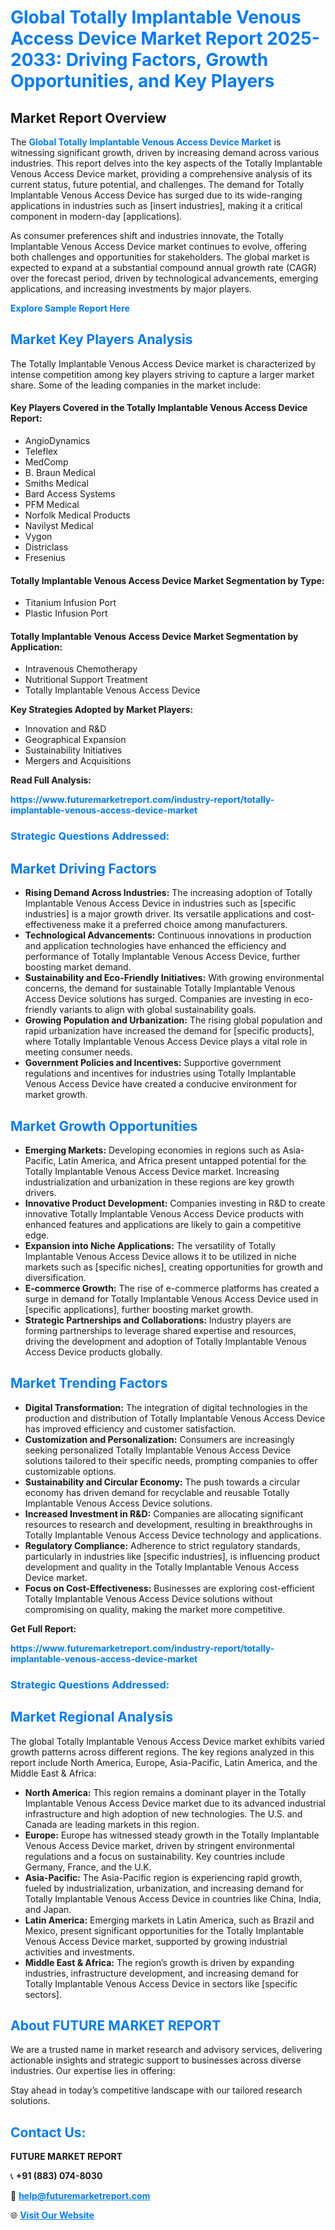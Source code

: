 <h1 style="color: #007BFF;">Global Totally Implantable Venous Access Device Market Report 2025-2033: Driving Factors, Growth Opportunities, and Key Players</h1>

<section id="overview">
<h2>Market Report Overview</h2>
<p>The <a href="https://www.futuremarketreport.com/industry-report/totally-implantable-venous-access-device-market" style="color: #007BFF; text-decoration: none;"><strong>Global Totally Implantable Venous Access Device Market</strong></a> is witnessing significant growth, driven by increasing demand across various industries. This report delves into the key aspects of the Totally Implantable Venous Access Device market, providing a comprehensive analysis of its current status, future potential, and challenges. The demand for Totally Implantable Venous Access Device has surged due to its wide-ranging applications in industries such as [insert industries], making it a critical component in modern-day [applications].</p>
<p>As consumer preferences shift and industries innovate, the Totally Implantable Venous Access Device market continues to evolve, offering both challenges and opportunities for stakeholders. The global market is expected to expand at a substantial compound annual growth rate (CAGR) over the forecast period, driven by technological advancements, emerging applications, and increasing investments by major players.</p>
</section>

<section id="overview">
<p><a href="https://www.futuremarketreport.com/request-sample/reportId=122487" style="color: #007BFF; text-decoration: none;"><strong>Explore Sample Report Here</strong></a></p>
</section>

<section id="key-players">
<h2 style="color: #007BFF;">Market Key Players Analysis</h2>
<p>The Totally Implantable Venous Access Device market is characterized by intense competition among key players striving to capture a larger market share. Some of the leading companies in the market include:</p>
<h4>Key Players Covered in the Totally Implantable Venous Access Device Report:</h4>
<ul><li>AngioDynamics</li><li>Teleflex</li><li>MedComp</li><li>B. Braun Medical</li><li>Smiths Medical</li><li>Bard Access Systems</li><li>PFM Medical</li><li>Norfolk Medical Products</li><li>Navilyst Medical</li><li>Vygon</li><li>Districlass</li><li>Fresenius</li></ul>
<h4>Totally Implantable Venous Access Device Market Segmentation by Type:</h4>
<ul><li>Titanium Infusion Port</li><li>Plastic Infusion Port</li></ul>

<h4>Totally Implantable Venous Access Device Market Segmentation by Application:</h4>
<ul><li>Intravenous Chemotherapy</li><li>Nutritional Support Treatment</li><li>Totally Implantable Venous Access Device</li></ul>
<p><strong>Key Strategies Adopted by Market Players:</strong></p>
<ul>
<li>Innovation and R&D</li>
<li>Geographical Expansion</li>
<li>Sustainability Initiatives</li>
<li>Mergers and Acquisitions</li>
</ul>
</section>

<section>
<p><strong>Read Full Analysis: </strong></p><a href="https://www.futuremarketreport.com/industry-report/totally-implantable-venous-access-device-market" style="color: #007BFF; text-decoration: none;"><strong>https://www.futuremarketreport.com/industry-report/totally-implantable-venous-access-device-market</strong></a>
<h3 style="color: #007BFF;">Strategic Questions Addressed:</h3>
</section>

<section id="driving-factors">
<h2 style="color: #007BFF;">Market Driving Factors</h2>
<ul>
<li><strong>Rising Demand Across Industries:</strong> The increasing adoption of Totally Implantable Venous Access Device in industries such as [specific industries] is a major growth driver. Its versatile applications and cost-effectiveness make it a preferred choice among manufacturers.</li>
<li><strong>Technological Advancements:</strong> Continuous innovations in production and application technologies have enhanced the efficiency and performance of Totally Implantable Venous Access Device, further boosting market demand.</li>
<li><strong>Sustainability and Eco-Friendly Initiatives:</strong> With growing environmental concerns, the demand for sustainable Totally Implantable Venous Access Device solutions has surged. Companies are investing in eco-friendly variants to align with global sustainability goals.</li>
<li><strong>Growing Population and Urbanization:</strong> The rising global population and rapid urbanization have increased the demand for [specific products], where Totally Implantable Venous Access Device plays a vital role in meeting consumer needs.</li>
<li><strong>Government Policies and Incentives:</strong> Supportive government regulations and incentives for industries using Totally Implantable Venous Access Device have created a conducive environment for market growth.</li>
</ul>
</section>

<section id="growth-opportunities">
<h2 style="color: #007BFF;">Market Growth Opportunities</h2>
<ul>
<li><strong>Emerging Markets:</strong> Developing economies in regions such as Asia-Pacific, Latin America, and Africa present untapped potential for the Totally Implantable Venous Access Device market. Increasing industrialization and urbanization in these regions are key growth drivers.</li>
<li><strong>Innovative Product Development:</strong> Companies investing in R&D to create innovative Totally Implantable Venous Access Device products with enhanced features and applications are likely to gain a competitive edge.</li>
<li><strong>Expansion into Niche Applications:</strong> The versatility of Totally Implantable Venous Access Device allows it to be utilized in niche markets such as [specific niches], creating opportunities for growth and diversification.</li>
<li><strong>E-commerce Growth:</strong> The rise of e-commerce platforms has created a surge in demand for Totally Implantable Venous Access Device used in [specific applications], further boosting market growth.</li>
<li><strong>Strategic Partnerships and Collaborations:</strong> Industry players are forming partnerships to leverage shared expertise and resources, driving the development and adoption of Totally Implantable Venous Access Device products globally.</li>
</ul>
</section>

<section id="trending-factors">
<h2 style="color: #007BFF;">Market Trending Factors</h2>
<ul>
<li><strong>Digital Transformation:</strong> The integration of digital technologies in the production and distribution of Totally Implantable Venous Access Device has improved efficiency and customer satisfaction.</li>
<li><strong>Customization and Personalization:</strong> Consumers are increasingly seeking personalized Totally Implantable Venous Access Device solutions tailored to their specific needs, prompting companies to offer customizable options.</li>
<li><strong>Sustainability and Circular Economy:</strong> The push towards a circular economy has driven demand for recyclable and reusable Totally Implantable Venous Access Device solutions.</li>
<li><strong>Increased Investment in R&D:</strong> Companies are allocating significant resources to research and development, resulting in breakthroughs in Totally Implantable Venous Access Device technology and applications.</li>
<li><strong>Regulatory Compliance:</strong> Adherence to strict regulatory standards, particularly in industries like [specific industries], is influencing product development and quality in the Totally Implantable Venous Access Device market.</li>
<li><strong>Focus on Cost-Effectiveness:</strong> Businesses are exploring cost-efficient Totally Implantable Venous Access Device solutions without compromising on quality, making the market more competitive.</li>
</ul>
</section>

<section>
<p><strong>Get Full Report: </strong></p><a href="https://www.futuremarketreport.com/industry-report/totally-implantable-venous-access-device-market" style="color: #007BFF; text-decoration: none;"><strong>https://www.futuremarketreport.com/industry-report/totally-implantable-venous-access-device-market</strong></a>
<h3 style="color: #007BFF;">Strategic Questions Addressed:</h3>
</section>


<section id="regional-analysis">
<h2 style="color: #007BFF;">Market Regional Analysis</h2>
<p>The global Totally Implantable Venous Access Device market exhibits varied growth patterns across different regions. The key regions analyzed in this report include North America, Europe, Asia-Pacific, Latin America, and the Middle East & Africa:</p>
<ul>
<li><strong>North America:</strong> This region remains a dominant player in the Totally Implantable Venous Access Device market due to its advanced industrial infrastructure and high adoption of new technologies. The U.S. and Canada are leading markets in this region.</li>
<li><strong>Europe:</strong> Europe has witnessed steady growth in the Totally Implantable Venous Access Device market, driven by stringent environmental regulations and a focus on sustainability. Key countries include Germany, France, and the U.K.</li>
<li><strong>Asia-Pacific:</strong> The Asia-Pacific region is experiencing rapid growth, fueled by industrialization, urbanization, and increasing demand for Totally Implantable Venous Access Device in countries like China, India, and Japan.</li>
<li><strong>Latin America:</strong> Emerging markets in Latin America, such as Brazil and Mexico, present significant opportunities for the Totally Implantable Venous Access Device market, supported by growing industrial activities and investments.</li>
<li><strong>Middle East & Africa:</strong> The region’s growth is driven by expanding industries, infrastructure development, and increasing demand for Totally Implantable Venous Access Device in sectors like [specific sectors].</li>
</ul>
</section>

<footer>
<h2 style="color: #007BFF;">About FUTURE MARKET REPORT</h2>
<p>We are a trusted name in market research and advisory services, delivering actionable insights and strategic support to businesses across diverse industries. Our expertise lies in offering:</p>

<p>Stay ahead in today’s competitive landscape with our tailored research solutions.</p>

<h2 style="color: #007BFF;">Contact Us:</h2>
<p><strong>FUTURE MARKET REPORT</strong></p>
<p>📞 <strong>+91 (883) 074-8030</strong></p>
<p>📧 <strong><a href="mailto:help@futuremarketreport.com" style="color: #007BFF;">help@futuremarketreport.com</a></strong></p>
<p>🌐 <strong><a href="https://www.futuremarketreport.com/" style="color: #007BFF;">Visit Our Website</a></strong></p>
</footer>